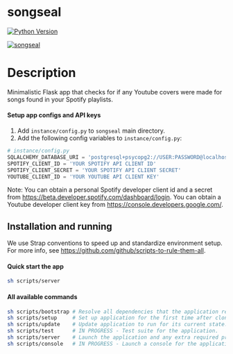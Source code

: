 # songseal 
[![Python Version](https://img.shields.io/badge/python-2.7-blue.svg)](https://www.python.org/)

[![songseal](https://i.imgur.com/gBkDGBJ.jpg)](https://i.imgur.com/gBkDGBJ.jpg)

# Description
Minimalistic Flask app that checks for if any Youtube covers were made for songs found in your Spotify playlists.

#### Setup app configs and API keys
1. Add `instance/config.py` to `songseal` main directory.
2. Add the following config variables to `instance/config.py`:
```python
# instance/config.py
SQLALCHEMY_DATABASE_URI = 'postgresql+psycopg2://USER:PASSWORD@localhost:5432/songseal'
SPOTIFY_CLIENT_ID = 'YOUR SPOTIFY API CLIENT ID'
SPOTIFY_CLIENT_SECRET = 'YOUR SPOTIFY API CLIENT SECRET'
YOUTUBE_CLIENT_ID = 'YOUR YOUTUBE API CLIENT KEY'
```
Note: You can obtain a personal Spotify developer client id and a secret from https://beta.developer.spotify.com/dashboard/login. You can obtain a Youtube developer client key from https://console.developers.google.com/. 

## Installation and running
We use Strap conventions to speed up and standardize environment setup. For more info, see https://github.com/github/scripts-to-rule-them-all.

#### Quick start the app
```bash
sh scripts/server
```

#### All available commands
```bash
sh scripts/bootstrap # Resolve all dependencies that the application requires to run.
sh scripts/setup     # Set up application for the first time after cloning, or set it back to the initial first unused state.
sh scripts/update    # Update application to run for its current state.
sh scripts/test      # IN PROGRESS - Test suite for the application.
sh scripts/server    # Launch the application and any extra required processes locally.
sh scripts/console   # IN PROGRESS - Launch a console for the application.
```